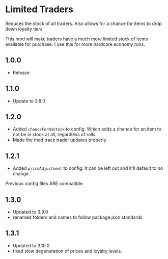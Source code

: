 # Limited Traders
Reduces the stock of all traders. Also allows for a chance for items to drop down loyalty tiers

This mod will make traders have a much more limited stock of items available for purchase. I use this for more hardcore economy runs.

## 1.0.0
- Release

## 1.1.0
- Update to 3.8.0

## 1.2.0
- Added ``chanceForNoStock`` to config. Which adds a chance for an item to not be in stock at all, regardless of rolls.
- Made the mod track trader updates properly

## 1.2.1
- Added ``priceAdjustment`` to config. It can be left out and it'll default to no change.

Previous config files ARE compatible.

## 1.3.0

- Updated to 3.9.0
- renamed folders and names to follow package.json standards

## 1.3.1
- Updated to 3.10.0
- fixed slow degeneration of prices and loyalty levels.